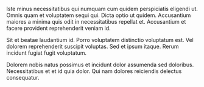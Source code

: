Iste minus necessitatibus qui numquam cum quidem perspiciatis eligendi ut. Omnis quam et voluptatem sequi qui. Dicta optio ut quidem. Accusantium maiores a minima quis odit in necessitatibus repellat et. Accusantium et facere provident reprehenderit veniam id.
 Sit et beatae laudantium id. Porro voluptatem distinctio voluptatum est. Vel dolorem reprehenderit suscipit voluptas. Sed et ipsum itaque. Rerum incidunt fugiat fugit voluptatum.
 Dolorem nobis natus possimus et incidunt dolor assumenda sed doloribus. Necessitatibus et et id quia dolor. Qui nam dolores reiciendis delectus consequatur.